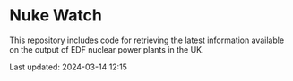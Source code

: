# Nuke Watch

This repository includes code for retrieving the latest information available on the output of EDF nuclear power plants in the UK.

Last updated: 2024-03-14 12:15